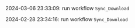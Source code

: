 2024-03-06 23:33:09: run workflow `Sync_Download` 

2024-02-28 23:34:16: run workflow `Sync_Download` 



